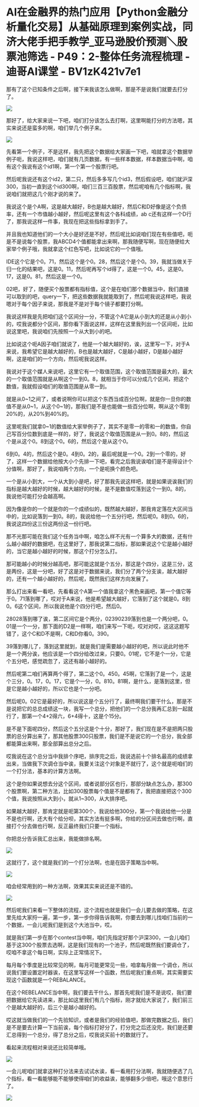 # AI在金融界的热门应用【Python金融分析量化交易】从基础原理到案例实战，同济大佬手把手教学_亚马逊股价预测＼股票池筛选 - P49：2-整体任务流程梳理 - 迪哥AI课堂 - BV1zK421v7e1

那有了这个已知条件之后啊，接下来我该怎么做啊，那是不是说我们就要去打分了。

![](img/69234dc51d00f391583a1f9a8c138c65_1.png)

那好了，给大家来说一下吧，咱们打分该怎么去打啊，这里啊能打分的方法嗯，其实来说还是蛮多的啊，咱们举几个例子来。



![](img/69234dc51d00f391583a1f9a8c138c65_3.png)

先看第一个例子，不是这样，我先把这个数据给大家画一下吧，咱就拿这个数据举例子呃，我说这样吧，咱们就有几页数据，有一些样本数据，样本数据当中啊，咱有这个我说有这个id1啊，第一个第一个股票行吧。

然后呢我说还有这个id2，第二只，然后多多写几个id3，然后假设吧，咱们就沪深300，当初一直到这个id300啊，咱们三百三百股票，然后呢咱有几个指标啊，我说咱们就把这几个刚才说的来了。

我说这个是个A啊，这是越大越好，B也是越大越好，然后C和D好像是这个负债率，还有一个市值越小越好，然后呢这里有这个各科成绩，ab c还有这样一个D行了，那我说这样一件事，我现在把这些指标拿到手了。

并且我也知道他们的一个大小是好还是不好，然后呢比如说咱们现在有些值吧，呃是不是说每个股票，我ABCD4个值都能拿出来啊，那我随便写啊，现在随便给大家举个例子哦，我就拿这个红色写吧，比如说它的一个值哦。

IDE这个它是个0。71，然后这个是个0。28，然后这个是个0。39，我就当做关于归一化的结果吧，这是0。11，然后呢再写个id得了，这是一个0。45，这是0。17，这是0。81，然后这是一个0。

02吧，好了，随便买个股票都有指标值，这个是在咱们那个数据当中，我们直接可以取到的吧，query一下，把这些数据我就能取到了，然后呢我说这样吧，我说嗯对于每个因子来说，那我是不是对于每个镜子都要打分啊。

我说这样我是先把咱们这个区间分一分，不管这个A它是从小到大的还是从小到小的，哎我说都分个区间，那你看下面说这样，这样在这里我列出一个区间呃，比如说这里吧，我说咱们先按照一个从大到小的吧。

比如说这个呃A因子咱们就说了，他是一个越大越好的，诶，这里写一下，对于A来说，我希望它是越大越好的，B也是越大越好，C是越小越好，D是越小越好啊，这是咱们的一个方向，然后呢我说这样。

我说对于这个媒人来说吧，这里它有一个取值范围，这个取值范围是最大的，最大的一个取值范围就是从啊这个一到0。8，就相当于你可以分成几个区间，把这个数值，我就假设咱们的取值范围是从零一到。

就是从0~1之间了，或者说啊你可以把这个东西当成百分位啊，就是你一旦你的数值不是从0~1，从这个0~1的，那我们是不是也能做一些百分位啊，啊从这个零到20%的，从20%到40%的。

这里呢我们就拿0~1的数值给大家举例子了，其实不是零一的零和一的数值，你自己写百分位数到底是一样的，好了，我说这个取值范围是从一到0。8的，然后这个是从这个0。8到这个0。6的，然后这个是从这个0。

6到0。4的，然后这个是0。4到0。2的，最后呢就是一个0。2到一个零的，好了，这样一个数据给他按大小个先排一下吧，看完之后我说诶咱们是不是得设计个分值啊，那好了，我说咱两个方向，一个是呃换个颜色吧。

一个是从小到大，一个从大到小是吧，好了那我先说这样吧，就是如果说诶我们的指标是越大越好的时候，越大越好的时候，是不是数值哎落到这个一到0。8的，我说他可能打分会越高啊。

因为像是你的一个就是你的一个成绩似的，既然越大越好，那我肯定落在大区间当中的，比如说落到一到0。8的，我说给他一个五分行吧，然后呢0。8到0。6的，我说这四份这三份这两份这一份行吧。

那不光那可能在我们这个任务当中啊，咱怎么样不光有一个算多大的数据，还有什么越小越好的数据吧，在这里好了，那我说第二指标，那如果说这个它是越小越好的，当它是越小越好的时候，那这个打分怎么打。

那可能越小的时候分越高吧，那可能这就是个五分，那这是个四分，这是三分，这是两份，这是一分吧，好了这是对于数据来说，我们分了两个分支诶，越大越好的，还有一个越小越好的，然后呢，既然我们这样方向发展了。

那么打出来看一看吧，先看看这个A第一个值我拿这个黑色来画吧，第一个值它等于0。71落到哪了，哎对于A来说，他是希望越大越好，它落到了这个就是0。8到0。6这个区间，所以我说他是个四分行吧，然后0。

28028落到哪了诶，第二区间它是个两分，02390239落到也是一个两分吧，0。01是一个一分，那下面的D2是一样啊，咱们来写一下呃，哎对对哎，这这这题写错了，这个C和D不是啊，C和D你看0。390。

39落到哪儿了，落到这里就到，就是我们是需要越小越好的吧，所以说此时他不是一个两分诶，他应该是一个四分给改过来，只要0。01呢，它不是个一分，它是个五分吧，感觉疏忽了，这还有越小越好的。

然后呢第二咱们再算两个得了，第二这个0。450。45啊，它落到了是一个，这是个三分，0。17，0。17，它是个一分，0。810。81啊，是什么，是落到这里，但是它是越小越好的，所以它也是个一分吧。

然后呢0。02它是最好的，所以说这是个五分行了，最终啊我们要干什么，那是不是说把它的总总成绩这一块，我写一个总分，把他们的一个总分我再汇总到一起就行了，那第一个4+2得六，6+4得十，这是个15分。

是不是下面呢四分，然后这个五分这是个十分，那好了，我们现在是不是把两只股票的总分算出来了，那其他股票300只股票，我们是不是说它的一个总分，我全部都能算出来啊，那全部算出总分之后。

哎我说在这个总分当中我排个序吧，排序完之后，我说选前十个排名最高的成绩拿出来，当做我下次调仓当中诶，我要关注这个对象是不就行了，这个就是呃咱们的一个打分法，基本的计算方法啊。

这个是你如果说想去分这个区间，或者说部分区也行，那部分缺点怎么办，那300个股票啊，第二种方法，比如300股票每个值是不是都有了，我把直接把这个300个值，我说按照从大到小，就从1~300，从大排序吧。

如果越大越好，那肯定就是呃第300个，我说给他300分，第一个我说给他一分是不是也行啊，还大有个给分呗，其实方法有挺多啊，你给的分区间去做也行啊，直接打个分去做也行啊，反正最终我们只要一个指标。

你把总分告诉我汇总出来，我能做排名啊。

![](img/69234dc51d00f391583a1f9a8c138c65_5.png)

这就行了，这个就是我们的一个打分法啊，也是在因子策略当中啊。

![](img/69234dc51d00f391583a1f9a8c138c65_7.png)

咱会经常用到的一种方法啊，效果其实来说还是不错的。

![](img/69234dc51d00f391583a1f9a8c138c65_9.png)

然后呢我们来看一下整体的流程，这个流程也就是我们一会儿要去做的策略，在这里先给大家捋一遍，第一步，第一步你得告诉我啊，你要去到哪儿找咱们当前的一个数据，一会儿呢我们是到这个大池当中，哎。

就是我们第一步在那个contest当中啊，咱们先指定好那个沪深300，一会儿咱们基于这300个股票去选啊，这是我们现有的一个池子，然后呢既然我们要调仓了，哎咱不拿这个每日啊，实际上正常情况下。

每月每个季度是比较常见的啊，每月可能更常见一些，咱拿每月做一个调仓，所以说我们要设置定时器诶，在这里写这样一个函数，然后呢我们重点啊，其实需要实现这个函数就是一个REBALANCE。

在这个REBELANCE当中啊，我们要去干什么，那首先呢我们是不是说哎，我们要把数据给它先读进来，那比如这里我们有几个指标，刚才就给大家说了，我们前三个是越大越好的，后三个是越小越好的。

哎这就当做我们的一个先验知识，或者是我们的经验值吧，那做完数据之后，我们是不是要去计算一下当前诶，每个指标打好分了，打分完之后还没完，我们是还要汇总得到一个总分，得了总分之后，哎我说买前十的数就行了。

看起来流程相对来说还比较简单哦。

![](img/69234dc51d00f391583a1f9a8c138c65_11.png)

一会儿呢咱们就拿这种打分法来去试试水诶，看一看用打分法啊，我就随便选了几个指标，看一看能够能不能够使得咱们的收益诶，能够翻多少倍吧，哦这个意思行了。



![](img/69234dc51d00f391583a1f9a8c138c65_13.png)
